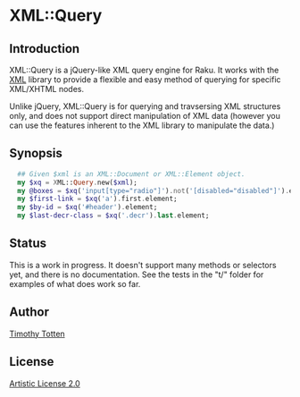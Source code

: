 # XML::Query

## Introduction

XML::Query is a jQuery-like XML query engine for Raku.
It works with the [XML](https://github.com/raku-community-modules/XML) library 
to provide a flexible and easy method of querying for specific XML/XHTML nodes.

Unlike jQuery, XML::Query is for querying and travsersing XML structures only, 
and does not support direct manipulation of XML data (however you can use the
features inherent to the XML library to manipulate the data.)

## Synopsis

```raku
  ## Given $xml is an XML::Document or XML::Element object.
  my $xq = XML::Query.new($xml);
  my @boxes = $xq('input[type="radio"]').not('[disabled="disabled"]').elements;
  my $first-link = $xq('a').first.element; 
  my $by-id = $xq('#header').element;
  my $last-decr-class = $xq('.decr').last.element; 
```

## Status

This is a work in progress. It doesn't support many methods or selectors yet,
and there is no documentation. See the tests in the "t/" folder for examples
of what does work so far.

## Author

[Timothy Totten](https://github.com/supernovus/)

## License

[Artistic License 2.0](http://www.perlfoundation.org/artistic_license_2_0)

